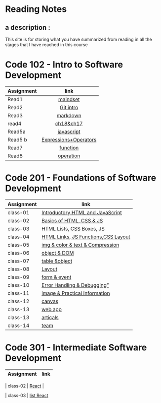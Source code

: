 # Reading Notes

## a description :

This site is for storing what you have summarized from reading in all the stages that I have reached in this course


# **Code 102 - Intro to Software Development**

| Assignment    |                   link                                    | 
| :---          |                  :----:                                   |
| Read1       |[maindset](102/mindset.md)                                   | 
| Read2       |[Git intro](102/read2.md)                                    | 
| Read3        |[markdown ](102/read3.md)                                   | 
|read4         |[ch18&ch17](102/read4ch18&ch17.md)                          | 
| Read5a     |[javascript](102/read5a.md)                                   | 
| Read5 b     |[ Expressions+Operators](102/read5b.md)                      |
| Read7       |[function](102/read5c.md)                                    |
| Read8       |[operation ](102/read6.md)                                   |








#  **Code 201 - Foundations of Software Development**

 

| Assignment  |                      link                                          |
| ----------- | ---------------------------------------------------------------    |
|    class-01 | [Introductory HTML and JavaScript](201/read-1.md)                  |
|    class-02 | [ Basics of HTML, CSS & JS](201/read-2.md)                         |
|    class-03 | [ HTML Lists, CSS Boxes, JS](201/read-3.md)                        |
|    class-04 | [ HTML Links, JS Functions,CSS Layout](201/read-4.md)              |
|class-05     |[ img & color & text & Compression](201/read-5.md)                  |
|class-06     |[object & DOM](201/read-6.md)                                       |
|class-07     |[table  &object](201/read-7.md)                                     |
|class-08     |[Layout](201/read-8.md)                                             | 
|class-09    |[form  & event ](201/read-9.md)                                     | 
|class-10    |[Error Handling & Debugging” ](201/read-10.md)                                     |
|class-11   |[image & Practical Information ](201/read-11.md)                                    |  
|class-12    |[canvas ](201/read-12.md)                                                          | 
|class-13    |[web app ](201/read-13.md)                                                          | 
|class-13    |[articals ](201/read13-b.md)                                                          |
|class-14    |[team  ](201/read-14.md)                                                          |



#  **Code 301 - Intermediate Software Development**

| Assignment  |                      link                                          |
| ----------- | ---------------------------------------------------------------    |

|    class-02 | [React](301/class1.md)                         |

|    class-03 | [list React](301/class3.md)          